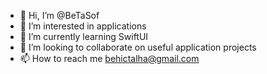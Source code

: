 - 👋 Hi, I’m @BeTaSof
- 👀 I’m interested in applications
- 🌱 I’m currently learning SwiftUI
- 💞️ I’m looking to collaborate on useful application projects
- 📫 How to reach me behictalha@gmail.com

<!---
behicsoft/behicsoft is a ✨ special ✨ repository because its `README.md` (this file) appears on your GitHub profile.
You can click the Preview link to take a look at your changes.
--->
